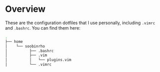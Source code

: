 # Overview

These are the configuration dotfiles that I use personally,
including `.vimrc` and `.bashrc`. You can find them here:

```bash
.
├── home
│    └── soobinrho
│          ├── .bashrc
│          ├── .vim
│          │   └── plugins.vim
│          └── .vimrc
```

<!--
On GitHub README.MD files, we can make folder structure
examples by using the bash command `tree`.
-->
